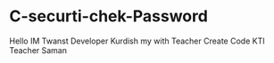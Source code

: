 # C-securti-chek-Password
Hello IM Twanst Developer Kurdish my with Teacher Create Code KTI Teacher Saman
